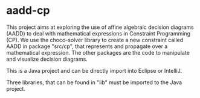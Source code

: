 # aadd-cp

This project aims at exploring the use of affine algebraic decision diagrams (AADD) to deal with mathematical expressions in Constraint Programming (CP).
We use the choco-solver library to create a new constraint called AADD in package "src/cp", that represents and propagate over a mathematical expression.
The other packages are the code to manipulate and visualize decision diagrams.

This is a Java project and can be directly import into Eclipse or IntelliJ.

Three libraries, that can be found in "lib" must be imported to the Java project.

